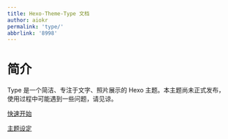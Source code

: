 ```yaml
---
title: Hexo-Theme-Type 文档
author: aiokr
permalink: 'type/'
abbrlink: '8998'
---
```


# 简介

Type 是一个简洁、专注于文字、照片展示的 Hexo 主题。本主题尚未正式发布，使用过程中可能遇到一些问题，请见谅。

[快速开始](getstart.html)

[主题设定](theme_settings.html)
